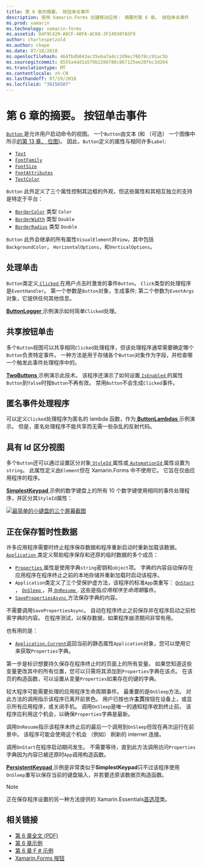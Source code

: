 ```yaml
---
title: 第 6 章的摘要。 按钮单击事件
description: 使用 Xamarin.Forms 创建移动应用： 摘要的第 6 章。 按钮单击事件
ms.prod: xamarin
ms.technology: xamarin-forms
ms.assetid: D4F9C429-A6CF-40FA-AC68-3F149307A5F9
author: charlespetzold
ms.author: chape
ms.date: 07/18/2018
ms.openlocfilehash: 464fbdb043ac35eba7a4cc2d9ec76b78cc91ac5b
ms.sourcegitcommit: 8555a4dd1a579b2206f86c867125ee20fbc3d264
ms.translationtype: MT
ms.contentlocale: zh-CN
ms.lasthandoff: 07/19/2018
ms.locfileid: "39156507"
---
```

# <a name="summary-of-chapter-6-button-clicks"></a>第 6 章的摘要。 按钮单击事件

[ `Button` ](xref:Xamarin.Forms.Button)是允许用户启动命令的视图。 一个`Button`由文本 (和 （可选） 一个图像中所示[的第 13 章、 位图](chapter13.md))。 因此，`Button`定义的属性与相同许多`Label`:

- [`Text`](xref:Xamarin.Forms.Button.Text)
- [`FontFamily`](xref:Xamarin.Forms.Button.FontFamily)
- [`FontSize`](xref:Xamarin.Forms.Button.FontSize)
- [`FontAttributes`](xref:Xamarin.Forms.Button.FontAttributes)
- [`TextColor`](xref:Xamarin.Forms.Button.TextColor)

`Button` 此外定义了三个属性控制其边框的外观，但这些属性和其相互独立的支持是特定于平台：

- [`BorderColor`](xref:Xamarin.Forms.Button.BorderColor) 类型 `Color`
- [`BorderWidth`](xref:Xamarin.Forms.Button.BorderWidth) 类型 `Double`
- [`BorderRadius`](xref:Xamarin.Forms.Button.BorderRadius) 类型 `Double`

`Button` 此外会继承的所有属性`VisualElement`并`View`，其中包括`BackgroundColor`， `HorizontalOptions`，和`VerticalOptions`。

## <a name="processing-the-click"></a>处理单击

`Button`类定义[ `Clicked` ](xref:Xamarin.Forms.Button.Clicked)在用户点击时激发的事件`Button`。 `Click`类型的处理程序是`EventHandler`。 第一个参数是`Button`对象，生成事件; 第二个参数为`EventArgs`对象，它提供任何其他信息。

[ **ButtonLogger** ](https://github.com/xamarin/xamarin-forms-book-samples/tree/master/Chapter06/ButtonLogger)示例演示如何简单`Clicked`处理。

## <a name="sharing-button-clicks"></a>共享按钮单击

多个`Button`视图可以共享相同`Clicked`处理程序，但该处理程序通常需要确定哪个`Button`负责特定事件。 一种方法是用于存储各个`Button`对象作为字段，并检查哪一个触发此事件处理程序中的。

[ **TwoButtons** ](https://github.com/xamarin/xamarin-forms-book-samples/tree/master/Chapter06/TwoButtons)示例演示此技术。 该程序还演示了如何设置[ `IsEnabled` ](xref:Xamarin.Forms.VisualElement.IsEnabled)的属性`Button`到`false`时按`Button`不再有效。 禁用`Button`不会生成`Clicked`事件。

## <a name="anonymous-event-handlers"></a>匿名事件处理程序

可以定义`Clicked`处理程序为匿名的 lambda 函数，作为[ **ButtonLambdas** ](https://github.com/xamarin/xamarin-forms-book-samples/tree/master/Chapter06/ButtonLambdas)示例演示。 但是，匿名处理程序不能共享而无需一些杂乱的反射代码。

## <a name="distinguishing-views-with-ids"></a>具有 Id 区分视图

多个`Button`还可以通过设置区分对象[ `StyleId` ](xref:Xamarin.Forms.Element.StyleId)属性或[ `AutomationId` ](xref:Xamarin.Forms.Element.AutomationId)属性设置为`string`。 此属性定义由`Element`但在 Xamarin.Forms 中不使用它。 它旨在仅由应用程序的程序。

[ **SimplestKeypad** ](https://github.com/xamarin/xamarin-forms-book-samples/tree/master/Chapter06/SimplestKeypad)示例的数字键盘上的所有 10 个数字键使用相同的事件处理程序，并区分其`StyleId`属性：

[![最简单的小键盘的三个屏幕截图](images/ch06fg04-small.png "计算器")](images/ch06fg04-large.png#lightbox "计算器")

## <a name="saving-transient-data"></a>正在保存暂时性数据

许多应用程序需要时终止程序保存数据和程序重新启动时重新加载该数据。 [ `Application` ](xref:Xamarin.Forms.Application)类定义帮助程序保存和还原的临时数据的多个成员：

- [ `Properties` ](xref:Xamarin.Forms.Application.Properties)属性是使用字典`string`密钥和`object`项。 字典的内容自动保存在应用程序在程序终止之前的本地存储并重新加载时启动该程序。
- `Application`类定义了三个受保护虚方法，该程序的标准`App`类重写： [ `OnStart` ](xref:Xamarin.Forms.Application.OnStart)， [ `OnSleep` ](xref:Xamarin.Forms.Application.OnSleep)，并[ `OnResume` ](xref:Xamarin.Forms.Application.OnResume). 这些是指*应用程序生命周期*事件。
- [ `SavePropertiesAsync` ](xref:Xamarin.Forms.Application.SavePropertiesAsync)方法保存字典的内容。

不需要调用`SavePropertiesAsync`。 自动在程序终止之前保存并在程序启动之前检索字典的内容。 在程序测试，以保存数据，如果程序崩溃期间非常有用。

也有用的是：

- [`Application.Current`](xref:Xamarin.Forms.Application.Current)返回当前的静态属性`Application`对象，您可以使用它来获取`Properties`字典。

第一步是标识想要持久保存在程序终止时的页面上的所有变量。 如果您知道这些变量更改其中的所有位置，您可以只需将其添加到`Properties`字典在该点。 在该页的构造函数，可以设置从变量`Properties`如果存在的键的字典。

较大程序可能需要处理的应用程序生命周期事件。 最重要的是`OnSleep`方法。 对此方法的调用指示该程序已离开前景色。 用户已按也许**主页**按钮在设备上，或显示所有应用程序，或关闭手机。 调用`OnSleep`是唯一的通知程序收到终止前。 该程序应利用这个机会，以确保`Properties`字典是最新。

调用`OnResume`指示该程序未终止后的最后一个调用到`OnSleep`但现在再次运行在前景中。 该程序可能会使用这个机会 （例如） 刷新的 internet 连接。

调用`OnStart`在程序启动期间发生。 不需要等待，直到此方法调用访问`Properties`字典因为内容已被还原时`App`调用构造函数。

[ **PersistentKeypad** ](https://github.com/xamarin/xamarin-forms-book-samples/tree/master/Chapter06/PersistentKeypad)示例是非常类似于**SimplestKeypad**只不过该程序使用`OnSleep`重写以保存当前的键盘输入，并若要还原该数据页构造函数。

> [!NOTE]
> 正在保存程序设置的另一种方法提供的 Xamarin.Essentials[首选项](~/essentials/preferences.md)类。

## <a name="related-links"></a>相关链接

- [第 6 章全文 (PDF)](https://download.xamarin.com/developer/xamarin-forms-book/XamarinFormsBook-Ch06-Apr2016.pdf)
- [第 6 章示例](https://github.com/xamarin/xamarin-forms-book-samples/tree/master/Chapter06)
- [第 6 章 F # 示例](https://github.com/xamarin/xamarin-forms-book-samples/tree/master/Chapter06/FS)
- [Xamarin.Forms 按钮](~/xamarin-forms/user-interface/button.md)
